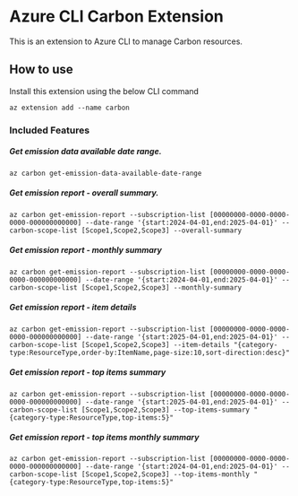 # Azure CLI Carbon Extension #
This is an extension to Azure CLI to manage Carbon resources.

## How to use ##
Install this extension using the below CLI command
```
az extension add --name carbon
```
### Included Features

##### Get emission data available date range.
```
az carbon get-emission-data-available-date-range
```

##### Get emission report - overall summary.

```
az carbon get-emission-report --subscription-list [00000000-0000-0000-0000-000000000000] --date-range '{start:2024-04-01,end:2025-04-01}' --carbon-scope-list [Scope1,Scope2,Scope3] --overall-summary
```

##### Get emission report - monthly summary

```
az carbon get-emission-report --subscription-list [00000000-0000-0000-0000-000000000000] --date-range '{start:2024-04-01,end:2025-04-01}' --carbon-scope-list [Scope1,Scope2,Scope3] --monthly-summary
```

##### Get emission report - item details

```
az carbon get-emission-report --subscription-list [00000000-0000-0000-0000-000000000000] --date-range '{start:2025-04-01,end:2025-04-01}' --carbon-scope-list [Scope1,Scope2,Scope3] --item-details "{category-type:ResourceType,order-by:ItemName,page-size:10,sort-direction:desc}"
```

##### Get emission report - top items summary

```
az carbon get-emission-report --subscription-list [00000000-0000-0000-0000-000000000000] --date-range '{start:2025-04-01,end:2025-04-01}' --carbon-scope-list [Scope1,Scope2,Scope3] --top-items-summary "{category-type:ResourceType,top-items:5}"
```

##### Get emission report - top items monthly summary

```
az carbon get-emission-report --subscription-list [00000000-0000-0000-0000-000000000000] --date-range '{start:2024-04-01,end:2025-04-01}' --carbon-scope-list [Scope1,Scope2,Scope3] --top-items-monthly "{category-type:ResourceType,top-items:5}"
```